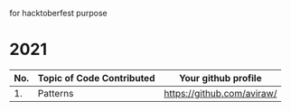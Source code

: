 for hacktoberfest purpose
# 2021
|No.|Topic of Code Contributed|Your github profile|
|--|--|--|
|1.|Patterns|https://github.com/aviraw/|
